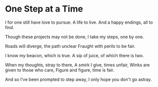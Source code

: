 # One Step at a Time

I for one still have love to pursue.
A life to live.
And a happy endings, all to find.

Though these projects may not be done,
I take my steps, one by one.

Roads will diverge, the path unclear
Fraught with perils to be fair.

I know my beacon, which is true.
A sip of juice, of which there is two.

When my thoughts, stray to there,
A smirk I give, times unfair,
Winks are given to those who care,
Figure and figure, time is fair.

And so I've been prompted to step away,
I only hope you don't go astray.